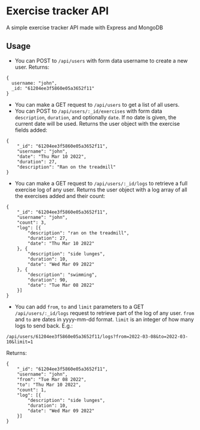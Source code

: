# Exercise tracker API
A simple exercise tracker API made with Express and MongoDB

## Usage
- You can POST to `/api/users` with form data username to create a new user. Returns:
```
{
  username: "john",
  _id: "61204ee3f5860e05a3652f11"
}
```

- You can make a GET request to `/api/users` to get a list of all users.
- You can POST to `/api/users/:_id/exercises` with form data `description`, `duration`, and optionally `date`. If no date is given, the current date will be used. Returns the user object with the exercise fields added:
```
{
	"_id": "61204ee3f5860e05a3652f11",
	"username": "john",
	"date": "Thu Mar 10 2022",
	"duration": 27,
	"description": "Ran on the treadmill"
}
```
- You can make a GET request to `/api/users/:_id/logs` to retrieve a full exercise log of any user. Returns the user object with a log array of all the exercises added and their count:
```
{
	"_id": "61204ee3f5860e05a3652f11",
	"username": "john",
	"count": 3,
	"log": [{
		"description": "ran on the treadmill",
		"duration": 27,
		"date": "Thu Mar 10 2022"
	}, {
		"description": "side lunges",
		"duration": 10,
		"date": "Wed Mar 09 2022"
	}, {
		"description": "swimming",
		"duration": 90,
		"date": "Tue Mar 08 2022"
	}]
}
```
- You can add `from`, `to` and `limit` parameters to a GET `/api/users/:_id/logs` request to retrieve part of the log of any user. `from` and `to` are dates in yyyy-mm-dd format. `limit` is an integer of how many logs to send back. E.g.:
```
/api/users/61204ee3f5860e05a3652f11/logs?from=2022-03-08&to=2022-03-10&limit=1
```
Returns:
```
{
	"_id": "61204ee3f5860e05a3652f11",
	"username": "john",
	"from": "Tue Mar 08 2022",
	"to": "Thu Mar 10 2022",
	"count": 1,
	"log": [{
		"description": "side lunges",
		"duration": 10,
		"date": "Wed Mar 09 2022"
	}]
}
```

